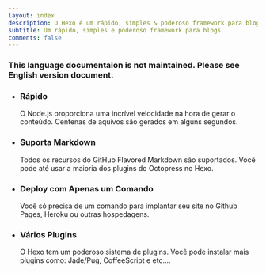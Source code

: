 ```yaml
---
layout: index
description: O Hexo é um rápido, simples & poderoso framework para blogs em Node.js.
subtitle: Um rápido, simples e poderoso framework para blogs
comments: false
---
```


<div class="intro-warning">
  <h3>This language documentaion is not maintained. Please see English version document.</h3>
</div>

<ul id="intro-feature-list">
  <li class="intro-feature-wrap">
    <div class="intro-feature">
      <div class="intro-feature-icon">
        <i class="fa fa-bolt"></i>
      </div>
      <h3 class="intro-feature-title">Rápido</h3>
      <p class="intro-feature-desc">O Node.js proporciona uma incrível velocidade na hora de gerar o conteúdo. Centenas de aquivos são gerados em alguns segundos.</p>
    </div>
  </li>
  <li class="intro-feature-wrap">
    <div class="intro-feature">
      <div class="intro-feature-icon">
        <i class="fa fa-pencil"></i>
      </div>
      <h3 class="intro-feature-title">Suporta Markdown</h3>
      <p class="intro-feature-desc">Todos os recursos do GitHub Flavored Markdown são suportados. Você pode até usar a maioria dos plugins do Octopress no Hexo.</p>
    </div></li><li class="intro-feature-wrap">
    <div class="intro-feature">
      <div class="intro-feature-icon">
        <i class="fa fa-cloud-upload"></i>
      </div>
      <h3 class="intro-feature-title">Deploy com Apenas um Comando</h3>
        <p class="intro-feature-desc">Você só precisa de um comando para implantar seu site no Github Pages, Heroku ou outras hospedagens.</p>
      </div></li><li class="intro-feature-wrap">
    <div class="intro-feature">
      <div class="intro-feature-icon">
        <i class="fa fa-cog"></i>
      </div>
      <h3 class="intro-feature-title">Vários Plugins</h3>
      <p class="intro-feature-desc">O Hexo tem um poderoso sistema de plugins. Você pode instalar mais plugins como: Jade/Pug, CoffeeScript e etc....</p>
    </div>
  </li>
</ul>
